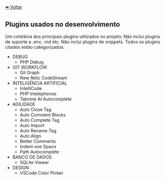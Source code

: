 [⬅️ Voltar](https://github.com/magominimalista/pagamentosimplificado/blob/master/README.md)

## Plugins usados no desenvolvimento

Um coletânia dos principais plugins utilizados no projeto;
Não inclui plugins de suporte a .env, .md etc.
Não inclui plugins de snippets.
Todos os plugins citados estão categorizados.

- DEBUG
    - PHP Debug
- GIT WORKFLOW
    - Git Graph
    - New Relic CodeStream
- INTELIGÊNCIA ARTIFICIAL
    - IntelliCode
    - PHP Intelephense
    - Tabnine AI Autocomplete
- AGILIDADE
    - Auto Close Tag
    - Auto Comment Blocks
    - Auto Complete Tag
    - Auto Import
    - Auto Rename Tag
    - Auto Align
    - Better Comments
    - Indent one Space
    - Path Autocomplete
- BANCO DE DADOS
    - SQLite Viewer
- DESIGN
    - VSCode Color Picker



